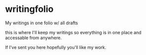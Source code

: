 # writingfolio
My writings in one folio w/ all drafts

this is where I'll keep my writings so everything is in one place and accessable from anywhere. 

If I've sent you here hopefully you'll like my work.
